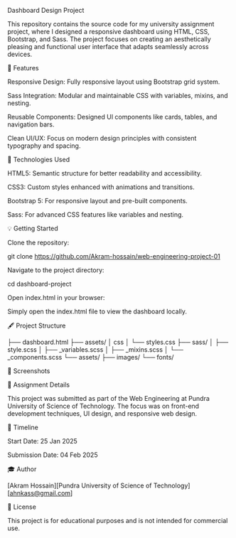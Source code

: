 Dashboard Design Project

This repository contains the source code for my university assignment project, where I designed a responsive dashboard using HTML, CSS, Bootstrap, and Sass. The project focuses on creating an aesthetically pleasing and functional user interface that adapts seamlessly across devices.

🌟 Features

Responsive Design: Fully responsive layout using Bootstrap grid system.

Sass Integration: Modular and maintainable CSS with variables, mixins, and nesting.

Reusable Components: Designed UI components like cards, tables, and navigation bars.

Clean UI/UX: Focus on modern design principles with consistent typography and spacing.

🔧 Technologies Used

HTML5: Semantic structure for better readability and accessibility.

CSS3: Custom styles enhanced with animations and transitions.

Bootstrap 5: For responsive layout and pre-built components.

Sass: For advanced CSS features like variables and nesting.

💡 Getting Started

Clone the repository:

git clone https://github.com/Akram-hossain/web-engineering-project-01

Navigate to the project directory:

cd dashboard-project

Open index.html in your browser:

Simply open the index.html file to view the dashboard locally.

🖋️ Project Structure

├── dashboard.html
├── assets/
│   css
│   └── styles.css
├── sass/
│   ├── style.scss
│   ├── _variables.scss
│   ├── _mixins.scss
│   └── _components.scss
└── assets/
    ├── images/
    └── fonts/

🔹 Screenshots



📝 Assignment Details

This project was submitted as part of the Web Engineering at Pundra University of Science of Technology. The focus was on front-end development techniques, UI design, and responsive web design.

📅 Timeline

Start Date: 25 Jan 2025

Submission Date: 04 Feb 2025

🎓 Author

[Akram Hossain][Pundra University of Science of Technology][ahnkass@gmail.com]

📄 License

This project is for educational purposes and is not intended for commercial use.